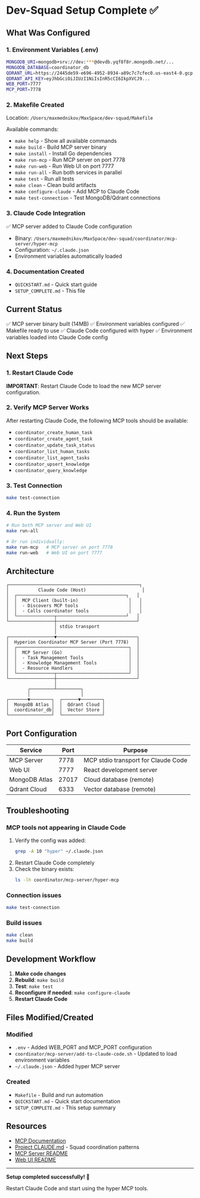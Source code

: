# Dev-Squad Setup Complete ✅

## What Was Configured

### 1. Environment Variables (.env)
```bash
MONGODB_URI=mongodb+srv://dev:***@devdb.yqf8f8r.mongodb.net/...
MONGODB_DATABASE=coordinator_db
QDRANT_URL=https://2445de59-e696-4952-8934-a89c7c7cfec0.us-east4-0.gcp.cloud.qdrant.io:6333
QDRANT_API_KEY=eyJhbGciOiJIUzI1NiIsInR5cCI6IkpXVCJ9...
WEB_PORT=7777
MCP_PORT=7778
```

### 2. Makefile Created
Location: `/Users/maxmednikov/MaxSpace/dev-squad/Makefile`

Available commands:
- `make help` - Show all available commands
- `make build` - Build MCP server binary
- `make install` - Install Go dependencies
- `make run-mcp` - Run MCP server on port 7778
- `make run-web` - Run Web UI on port 7777
- `make run-all` - Run both services in parallel
- `make test` - Run all tests
- `make clean` - Clean build artifacts
- `make configure-claude` - Add MCP to Claude Code
- `make test-connection` - Test MongoDB/Qdrant connections

### 3. Claude Code Integration
✅ MCP server added to Claude Code configuration
- Binary: `/Users/maxmednikov/MaxSpace/dev-squad/coordinator/mcp-server/hyper-mcp`
- Configuration: `~/.claude.json`
- Environment variables automatically loaded

### 4. Documentation Created
- `QUICKSTART.md` - Quick start guide
- `SETUP_COMPLETE.md` - This file

## Current Status

✅ MCP server binary built (14MB)
✅ Environment variables configured
✅ Makefile ready to use
✅ Claude Code configured with hyper
✅ Environment variables loaded into Claude Code config

## Next Steps

### 1. Restart Claude Code
**IMPORTANT**: Restart Claude Code to load the new MCP server configuration.

### 2. Verify MCP Server Works
After restarting Claude Code, the following MCP tools should be available:
- `coordinator_create_human_task`
- `coordinator_create_agent_task`
- `coordinator_update_task_status`
- `coordinator_list_human_tasks`
- `coordinator_list_agent_tasks`
- `coordinator_upsert_knowledge`
- `coordinator_query_knowledge`

### 3. Test Connection
```bash
make test-connection
```

### 4. Run the System
```bash
# Run both MCP server and Web UI
make run-all

# Or run individually:
make run-mcp   # MCP server on port 7778
make run-web   # Web UI on port 7777
```

## Architecture

```
┌─────────────────────────────────────────────────┐
│           Claude Code (Host)                     │
│  ┌─────────────────────────────────────────┐   │
│  │  MCP Client (built-in)                   │   │
│  │  - Discovers MCP tools                   │   │
│  │  - Calls coordinator tools               │   │
│  └──────────────┬──────────────────────────┘   │
└─────────────────┼──────────────────────────────┘
                  │ stdio transport
                  │
┌─────────────────▼──────────────────────────────┐
│  Hyperion Coordinator MCP Server (Port 7778)   │
│  ┌──────────────────────────────────────────┐  │
│  │  MCP Server (Go)                         │  │
│  │  - Task Management Tools                 │  │
│  │  - Knowledge Management Tools            │  │
│  │  - Resource Handlers                     │  │
│  └──────────────┬───────────────────────────┘  │
└─────────────────┼──────────────────────────────┘
                  │
        ┌─────────┴─────────┐
        │                   │
┌───────▼────────┐  ┌──────▼────────┐
│  MongoDB Atlas │  │  Qdrant Cloud │
│  coordinator_db│  │  Vector Store │
└────────────────┘  └───────────────┘
```

## Port Configuration

| Service | Port | Purpose |
|---------|------|---------|
| MCP Server | 7778 | MCP stdio transport for Claude Code |
| Web UI | 7777 | React development server |
| MongoDB Atlas | 27017 | Cloud database (remote) |
| Qdrant Cloud | 6333 | Vector database (remote) |

## Troubleshooting

### MCP tools not appearing in Claude Code
1. Verify the config was added:
   ```bash
   grep -A 10 "hyper" ~/.claude.json
   ```
2. Restart Claude Code completely
3. Check the binary exists:
   ```bash
   ls -lh coordinator/mcp-server/hyper-mcp
   ```

### Connection issues
```bash
make test-connection
```

### Build issues
```bash
make clean
make build
```

## Development Workflow

1. **Make code changes**
2. **Rebuild**: `make build`
3. **Test**: `make test`
4. **Reconfigure if needed**: `make configure-claude`
5. **Restart Claude Code**

## Files Modified/Created

### Modified
- `.env` - Added WEB_PORT and MCP_PORT configuration
- `coordinator/mcp-server/add-to-claude-code.sh` - Updated to load environment variables
- `~/.claude.json` - Added hyper MCP server

### Created
- `Makefile` - Build and run automation
- `QUICKSTART.md` - Quick start documentation
- `SETUP_COMPLETE.md` - This setup summary

## Resources

- [MCP Documentation](https://github.com/modelcontextprotocol/specification)
- [Project CLAUDE.md](./CLAUDE.md) - Squad coordination patterns
- [MCP Server README](./coordinator/mcp-server/README.md)
- [Web UI README](./coordinator/ui/README.md)

---

**Setup completed successfully! 🎉**

Restart Claude Code and start using the hyper MCP tools.
